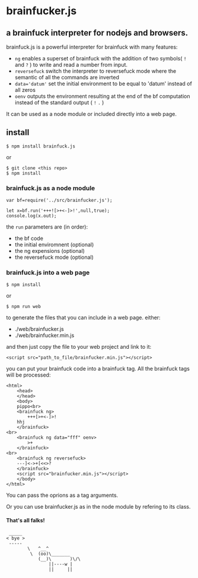 # brainfucker.js

## a brainfuck interpreter for nodejs and browsers.

brainfuck.js is a powerful interpreter for brainfuck with many features:

- `ng` enables a superset of brainfuck with the addition of two symbols( `!` and `?` ) to write and read a number from input.
- `reversefuck` switch the interpreter to reversefuck mode where the semantic of all the commands are inverted
- `data='datum'` set the initial environment to be equal to 'datum' instead of all zeros
- `oenv` outputs the environment resulting at the end of the bf computation instead of the standard output ( `!` `.` )

It can be used as a node module or included directly into a web page.

## install

```
$ npm install brainfuck.js
```
or
```
$ git clone <this repo>
$ npm install
```

### brainfuck.js as a node module

```
var bf=require('../src/brainfucker.js');

let x=bf.run('+++![>+<-]>!',null,true);
console.log(x.out);
```
the `run` parameters are (in order):

- the bf code
- the initial enviromnent (optional)
- the ng expensions (optional)
- the reversefuck mode (optional)

### brainfuck.js into a web page

```
$ npm install
```
or
```
$ npm run web
```
to generate the files that you can include in a web page. either:

- ./web/brainfucker.js
- ./web/brainfucker.min.js

and then just copy the file to your web project and link to it:
```
<script src="path_to_file/brainfucker.min.js"></script>
```
you can put your brainfuck code into a brainfuck tag. All the brainfuck tags will be processed:
```
<html>
	<head>
	</head>
	<body>
	pippo<br>
	<brainfuck ng>
		+++[>+<-]>!
	hhj
	</brainfuck>
<br>
	<brainfuck ng data="fff" oenv>
		>+
	</brainfuck>
<br>
	<brainfuck ng reversefuck>
	---]<->+[<<>?
	</brainfuck>
	<script src="brainfucker.min.js"></script>
	</body>
</html>
```
You can pass the oprions as a tag arguments.


Or you can use brainfucker.js as in the node module by refering to its class.


#### That's all falks!

```
 _____
< bye >
 -----
        \   ^__^
         \  (oo)\_______
            (__)\       )\/\
                ||----w |
                ||     ||

```
